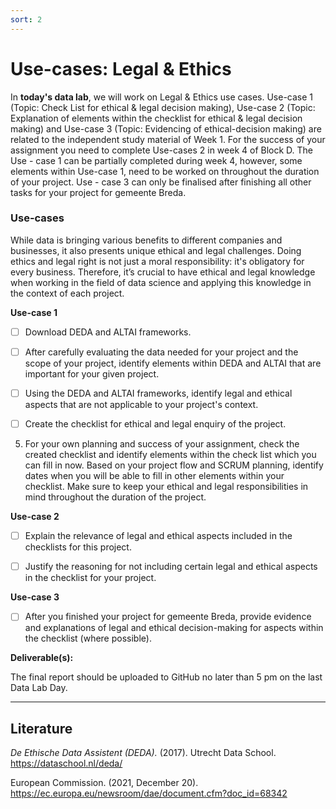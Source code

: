 ```yaml
---
sort: 2
---
```


# __Use-cases: Legal & Ethics__

In **today's data lab**, we will work on Legal & Ethics use cases. Use-case 1 (Topic: Check List for ethical & legal decision making), Use-case 2 (Topic: Explanation of elements within the checklist for ethical & legal decision making) and Use-case 3 (Topic: Evidencing of ethical-decision making) are related to the independent study material of Week 1. For the success of your assignment you need to complete Use-cases 2 in week 4 of Block D. The Use - case 1 can be partially completed during week 4, however, some elements within Use-case 1, need to be worked on throughout the duration of your project.
Use - case 3 can only be finalised after finishing all other tasks for your project for gemeente Breda. 

### Use-cases

While data is bringing various benefits to different companies and businesses, it also presents unique ethical and legal challenges. Doing ethics and legal right is not just a moral responsibility: it's obligatory for every business. Therefore, it’s crucial to have ethical and legal knowledge when working in the field of data science and applying this knowledge in the context of each project. 

__Use-case 1__

- [ ] Download DEDA and ALTAI frameworks.

- [ ] After carefully evaluating the data needed for your project and the scope of your project, identify elements within DEDA and ALTAI that are important for your given project.

- [ ] Using the DEDA and ALTAI frameworks, identify legal and ethical aspects that are not applicable to your project's context.

- [ ] Create the checklist for ethical and legal enquiry of the project.

5.	 For your own planning and success of your assignment, check the created checklist and identify elements within the check list which you can fill in now. Based on your project flow and SCRUM planning, identify dates when you will be able to fill in other elements within your checklist. Make sure to keep your ethical and legal responsibilities in mind throughout the duration of the project.

__Use-case 2__

- [ ] Explain the relevance of legal and ethical aspects included in the checklists for this project.

- [ ] Justify the reasoning for not including certain legal and ethical aspects in the checklist for your project.


__Use-case 3__

- [ ] After you finished your project for gemeente Breda, provide evidence and explanations of legal and ethical decision-making for aspects within the checklist (where possible).


__Deliverable(s):__

The final report should be uploaded to GitHub no later than 5 pm on the last Data Lab Day.

***

## __Literature__

*De Ethische Data Assistent (DEDA).* (2017). Utrecht Data School. https://dataschool.nl/deda/

European Commission. (2021, December 20). https://ec.europa.eu/newsroom/dae/document.cfm?doc_id=68342
